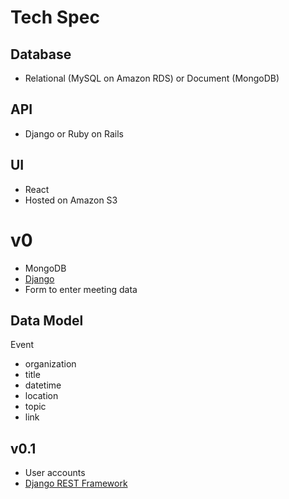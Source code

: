 # Tech Spec

## Database
- Relational (MySQL on Amazon RDS) or Document (MongoDB)

## API
- Django or Ruby on Rails

## UI
- React
- Hosted on Amazon S3

# v0

- MongoDB
- [Django](http://djangoproject.com)
- Form to enter meeting data

## Data Model

Event

- organization
- title
- datetime
- location
- topic
- link

## v0.1
- User accounts
- [Django REST Framework](http://www.django-rest-framework.org)
